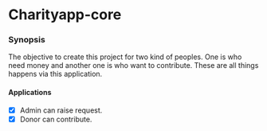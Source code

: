# Charityapp-core

### Synopsis

The objective to create this project for two kind of peoples.
One is who need money and another one is who want to contribute.
These are all things happens via this application.

#### Applications
- [x]  Admin can raise request.
- [x] Donor can contribute.

